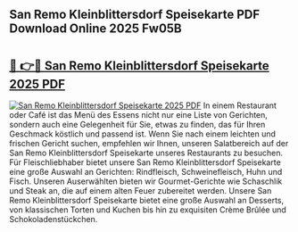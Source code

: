 ## San Remo Kleinblittersdorf Speisekarte PDF Download Online 2025 Fw05B

# <h2><a href="http://gc9ohr.nevu.top/?p=San+Remo+Kleinblittersdorf+Speisekarte">🔗 👉🔴 San Remo Kleinblittersdorf Speisekarte 2025 PDF</a></h2>

[![San Remo Kleinblittersdorf Speisekarte 2025 PDF](https://i.imgur.com/dBaPXMq.png)](http://gc9ohr.nevu.top/?p=San+Remo+Kleinblittersdorf+Speisekarte)
In einem Restaurant oder Café ist das Menü des Essens nicht nur eine Liste von Gerichten, sondern auch eine Gelegenheit für Sie, etwas zu finden, das für Ihren Geschmack köstlich und passend ist. Wenn Sie nach einem leichten und frischen Gericht suchen, empfehlen wir Ihnen, unseren Salatbereich auf der San Remo Kleinblittersdorf Speisekarte unseres Restaurants zu besuchen. Für Fleischliebhaber bietet unsere San Remo Kleinblittersdorf Speisekarte eine große Auswahl an Gerichten: Rindfleisch, Schweinefleisch, Huhn und Fisch. Unseren Auserwählten bieten wir Gourmet-Gerichte wie Schaschlik und Steak an, die auf einem alten Feuer zubereitet werden. Unsere San Remo Kleinblittersdorf Speisekarte bietet eine große Auswahl an Desserts, von klassischen Torten und Kuchen bis hin zu exquisiten Crème Brûlée und Schokoladenstückchen.
